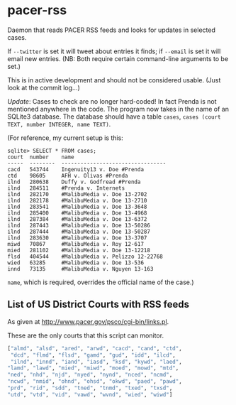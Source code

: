 pacer-rss
=========

Daemon that reads PACER RSS feeds and looks for updates in selected cases.

If `--twitter` is set it will tweet about entries it finds; if `--email` is
set it will email new entries.
(NB: Both require certain command-line arguments to be set.)

This is in active development and should not be considered usable.
(Just look at the commit log...)

*Update*: Cases to check are no longer hard-coded! In fact
Prenda is not mentioned anywhere in the code.
The program now takes in the name of an SQLite3 database.
The database should have a table `cases`,
`cases (court TEXT, number INTEGER, name TEXT)`.

(For reference, my current setup is this:
```
sqlite> SELECT * FROM cases;
court  number    name                                    
-----  --------  ---------------------------------
cacd   543744    Ingenuity13 v. Doe #Prenda              
ctd    98605     AFH v. Olivas #Prenda                   
ilnd   280638    Duffy v. Godfread #Prenda               
ilnd   284511    #Prenda v. Internets                    
ilnd   282170    #MalibuMedia v. Doe 13-2702             
ilnd   282178    #MalibuMedia v. Doe 13-2710             
ilnd   283541    #MalibuMedia v. Doe 13-3648             
ilnd   285400    #MalibuMedia v. Doe 13-4968             
ilnd   287384    #MalibuMedia v. Doe 13-6372             
ilnd   287443    #MalibuMedia v. Doe 13-50286            
ilnd   287444    #MalibuMedia v. Doe 13-50287            
ilnd   283630    #MalibuMedia v. Doe 13-3707             
miwd   70867     #MalibuMedia v. Roy 12-617              
mied   281102    #MalibuMedia v. Doe 13-12218            
flsd   404544    #MalibuMedia v. Pelizzo 12-22768        
wied   63285     #MalibuMedia v. Doe 13-536              
innd   73135     #MalibuMedia v. Nguyen 13-163
```
`name`, which is required, overrides the official name of the case.)

List of US District Courts with RSS feeds 
-----------------------------------------
As given at http://www.pacer.gov/psco/cgi-bin/links.pl.

These are the only courts that this script can monitor.

```python
["almd", "alsd", "ared", "arwd", "cacd", "cand", "ctd",
 "dcd", "flmd", "flsd", "gamd", "gud", "idd", "ilcd",
 "ilnd", "innd", "iand", "iasd", "ksd", "kywd", "laed",
"lamd", "lawd", "mied", "miwd", "moed", "mowd", "mtd",
"ned", "nhd", "njd", "nyed", "nynd", "nced", "ncmd", 
"ncwd", "nmid", "ohnd", "ohsd", "okwd", "paed", "pawd", 
"prd", "rid", "sdd", "tned", "tnmd", "txed", "txsd", 
"utd", "vtd", "vid", "vawd", "wvnd", "wied", "wiwd"]
```
